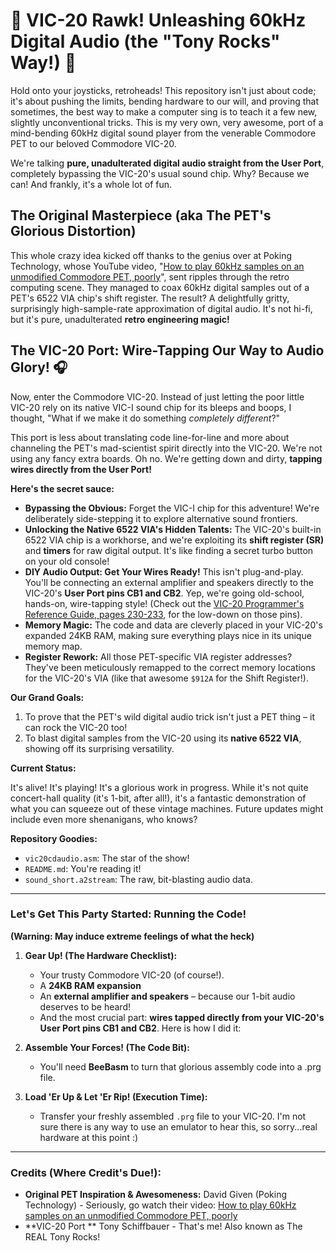 # 🎸 VIC-20 Rawk! Unleashing 60kHz Digital Audio (the "Tony Rocks" Way!) 🤘

Hold onto your joysticks, retroheads! This repository isn't just about code; it's about pushing the limits, bending hardware to our will, and proving that sometimes, the best way to make a computer sing is to teach it a few new, slightly unconventional tricks. This is my very own, very awesome, port of a mind-bending 60kHz digital sound player from the venerable Commodore PET to our beloved Commodore VIC-20.

We're talking **pure, unadulterated digital audio straight from the User Port**, completely bypassing the VIC-20's usual sound chip. Why? Because we can! And frankly, it's a whole lot of fun.

## The Original Masterpiece (aka The PET's Glorious Distortion)

This whole crazy idea kicked off thanks to the genius over at Poking Technology, whose YouTube video, "[How to play 60kHz samples on an unmodified Commodore PET, poorly](http://www.youtube.com/watch?v=3SlRbYfyNRY)", sent ripples through the retro computing scene. They managed to coax 60kHz digital samples out of a PET's 6522 VIA chip's shift register. The result? A delightfully gritty, surprisingly high-sample-rate approximation of digital audio. It's not hi-fi, but it's pure, unadulterated **retro engineering magic!**

## The VIC-20 Port: Wire-Tapping Our Way to Audio Glory! 🎧

Now, enter the Commodore VIC-20. Instead of just letting the poor little VIC-20 rely on its native VIC-I sound chip for its bleeps and boops, I thought, "What if we make it do something *completely different*?"

This port is less about translating code line-for-line and more about channeling the PET's mad-scientist spirit directly into the VIC-20. We're not using any fancy extra boards. Oh no. We're getting down and dirty, **tapping wires directly from the User Port!**

**Here's the secret sauce:**

* **Bypassing the Obvious:** Forget the VIC-I chip for this adventure! We're deliberately side-stepping it to explore alternative sound frontiers.
* **Unlocking the Native 6522 VIA's Hidden Talents:** The VIC-20's built-in 6522 VIA chip is a workhorse, and we're exploiting its **shift register (SR)** and **timers** for raw digital output. It's like finding a secret turbo button on your old console!
* **DIY Audio Output: Get Your Wires Ready!** This isn't plug-and-play. You'll be connecting an external amplifier and speakers directly to the VIC-20's **User Port pins CB1 and CB2**. Yep, we're going old-school, hands-on, wire-tapping style! (Check out the [VIC-20 Programmer's Reference Guide, pages 230-233](https://archive.org/details/VIC-20ProgrammersReferenceGuide1stEdition6thPrinti/page/n247/mode/2up), for the low-down on those pins).
* **Memory Magic:** The code and data are cleverly placed in your VIC-20's expanded 24KB RAM, making sure everything plays nice in its unique memory map.
* **Register Rework:** All those PET-specific VIA register addresses? They've been meticulously remapped to the correct memory locations for the VIC-20's VIA (like that awesome `$912A` for the Shift Register!).

**Our Grand Goals:**

1.  To prove that the PET's wild digital audio trick isn't just a PET thing – it can rock the VIC-20 too!
2.  To blast digital samples from the VIC-20 using its **native 6522 VIA**, showing off its surprising versatility.

**Current Status:**

It's alive! It's playing! It's a glorious work in progress. While it's not quite concert-hall quality (it's 1-bit, after all!), it's a fantastic demonstration of what you can squeeze out of these vintage machines. Future updates might include even more shenanigans, who knows?

**Repository Goodies:**

* `vic20cdaudio.asm`: The star of the show! 
* `README.md`: You're reading it! 
* `sound_short.a2stream`: The raw, bit-blasting audio data.

---

### **Let's Get This Party Started: Running the Code!**

**(Warning: May induce extreme feelings of what the heck)**

1.  **Gear Up! (The Hardware Checklist):**
    * Your trusty Commodore VIC-20 (of course!).
    * A **24KB RAM expansion** 
    * An **external amplifier and speakers** – because our 1-bit audio deserves to be heard!
    * And the most crucial part: **wires tapped directly from your VIC-20's User Port pins CB1 and CB2**. Here is how I did it:
  

2.  **Assemble Your Forces! (The Code Bit):**
    * You'll need **BeeBasm** to turn that glorious assembly code into a .prg file.

3.  **Load 'Er Up & Let 'Er Rip! (Execution Time):**
    * Transfer your freshly assembled `.prg` file to your VIC-20.  I'm not sure there is any way to use an emulator to hear this, so sorry...real hardware at this point :)

---

### **Credits (Where Credit's Due!):**

* **Original PET Inspiration & Awesomeness:** David Given (Poking Technology) - Seriously, go watch their video: [How to play 60kHz samples on an unmodified Commodore PET, poorly](http://www.youtube.com/watch?v=3SlRbYfyNRY)
* **VIC-20 Port ** Tony Schiffbauer - That's me! Also known as The REAL Tony Rocks!
